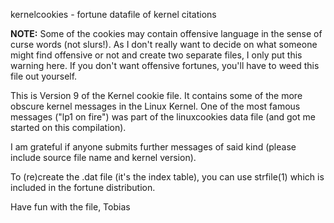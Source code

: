kernelcookies - fortune datafile of kernel citations

**NOTE:** Some of the cookies may contain offensive language in the sense of
curse words (not slurs!). As I don't really want to decide on what someone might
find offensive or not and create two separate files, I only put this warning
here. If you don't want offensive fortunes, you'll have to weed this file out
yourself.

This is Version 9 of the Kernel cookie file. It contains some of the more
obscure kernel messages in the Linux Kernel. One of the most famous messages
("lp1 on fire") was part of the linuxcookies data file (and got me started on
this compilation). 

I am grateful if anyone submits further messages of said kind (please include
source file name and kernel version).

To (re)create the .dat file (it's the index table), you can use strfile(1)
which is included in the fortune distribution.

Have fun with the file,
Tobias
<klausman at schwarzvogel.de>

